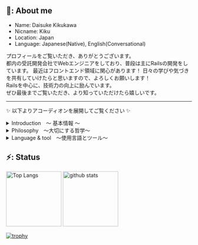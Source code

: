 ## 📝: About me
  - Name: Daisuke Kikukawa
  - Nicname: Kiku
  - Location: Japan
  - Language: Japanese(Native), English(Conversational)


  <!--
  - Job: Web Engineer
  - Interest: Web3.0
  - Blog: [blog](https://)
  - Twitter: [@daisuke](https://)
  -->

プロフィールをご覧いただき、ありがとうございます。  
都内の受託開発会社でWebエンジニアをしており、普段は主にRailsの開発をしています。 
最近はフロントエンド領域に関心があります！ 
日々の学びや気づきを共有していけたらと思いますので、よろしくお願いします！  
Railsを中心に、技術力の向上に励んでいます。  
ぜひ最後までご覧いただき、より知っていただけたら嬉しいです。

---

✨ 以下よりアコーディオンを展開してご覧ください ✨

<details>

<summary>Introduction　〜 基本情報 〜</summary>　　

- 名前：　菊川大介 (Daisuke Kikukawa)
- 年齢：　 28歳
- 居住地：　東京
- スキル：　 Ruby on Rails
- 連絡先：　daisuke.kikukawa.16@gmail.com
  
---

</details>

<details>

<summary>Philosophy　〜大切にする哲学〜</summary>　　

**✨Mission**  
_〜Tech Trails - 技術の道を進む〜_  
日々技術を学び、企業が描く未来の実現に貢献し、企様の事業の発展を通じて世の中をより良くする。

**✨Vision**  
_〜高き志で道を切り拓く〜_  
人と技術を磨き、エンジニアとしての価値を高めるとともに、企業の期待に応えてゆく。

---

</details>

<details>

<summary>Language & tool　〜使用言語とツール〜</summary>　　

[![My Skills](https://skillicons.dev/icons?i=js,ts,react,next,nodejs,nest,mysql,postgres,docker,linux,git&theme=dark)](https://skillicons.dev)

---

</details>

  
## ⚡: Status

<p align="left"> 
  <img alt="Top Langs" height="150px" src="https://github-readme-stats.vercel.app/api/top-langs/?username=DaisukeKikukawa&layout=compact&count_private=true&show_icons=true&theme=tokyonight" />
  <img alt="github stats" height="150px" src="https://github-readme-stats.vercel.app/api?username=DaisukeKikukawa&count_private=true&show_icons=true&show_icons=true&theme=tokyonight" />
</p>

[![trophy](https://github-profile-trophy.vercel.app/?username=DaisukeKikukawa&theme=onedark&row=1&column=7)](https://github.com/ryo-ma/github-profile-trophy)


<!--
**DaisukeKikukawa/DaisukeKikukawa** is a ✨ _special_ ✨ repository because its `README.md` (this file) appears on your GitHub profile.

Here are some ideas to get you started:

- 🔭 I’m currently working on ...
- 🌱 I’m currently learning ...
- 👯 I’m looking to collaborate on ...
- 🤔 I’m looking for help with ...
- 💬 Ask me about ...
- 📫 How to reach me: ...
- 😄 Pronouns: ...
- ⚡ Fun fact: ...
-->
